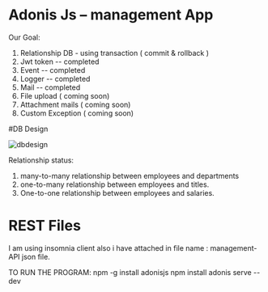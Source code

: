 


# Adonis Js – management App

Our Goal:
1.	Relationship DB - using transaction ( commit & rollback )
2.	Jwt token --  completed
3.	Event --  completed 
4.	Logger --  completed
5.	Mail --  completed
6.	File upload ( coming soon)
7.	Attachment mails ( coming soon)
9.	Custom Exception ( coming soon)

#DB Design

![dbdesign](https://user-images.githubusercontent.com/14818202/34469434-bd7ea52e-ef44-11e7-8928-4877ec2e6d5e.png)




Relationship status:
1.	many-to-many relationship between employees and departments
2.	one-to-many relationship between employees and titles.
3.	One-to-one relationship between employees and salaries.

# REST Files
I am using insomnia client also i have attached in file name : management-API json file.  

TO RUN THE PROGRAM:
    npm -g install adonisjs
    npm install 
    adonis serve --dev
    
    

			


